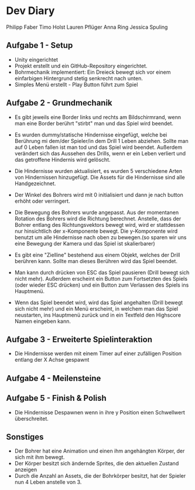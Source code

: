 # Dev Diary

Philipp Faber
Timo Holst
Lauren Pflüger
Anna Ring
Jessica Spuling

## Aufgabe 1 - Setup
- Unity eingerichtet 
- Projekt erstellt und ein GitHub-Repository eingerichtet.
- Bohrmechanik implementiert: Ein Dreieck bewegt sich vor einem einfarbigen Hintergrund stetig senkrecht nach unten.
- Simples Menü erstellt - Play Button führt zum Spiel

## Aufgabe 2 - Grundmechanik
- Es gibt jeweils eine Border links und rechts am Bildschirmrand, wenn man eine Border berührt "stirbt" man und das Spiel wird beendet.

- Es wurden dummy/statische Hindernisse eingefügt, welche bei Berührung mi dem/der Spieler/in dem Drill 1 Leben abziehen. Sollte man auf 0 Leben fallen ist man tod und das Spiel wird beendet. Außerdem verändert sich das Aussehen des Drills, wenn er ein Leben verliert und das getroffene Hindernis wird gelöscht.
- Die Hindernisse wurden aktualisiert, es wurden 5 verschiedene Arten von Hindernissen hinzugefügt. Die Assets für die Hindernisse sind alle Handgezeichnet.

- Der Winkel des Bohrers wird mit 0 initialisiert und dann je nach button erhöht oder verringert. 
- Die Bewegung des Bohrers wurde angepasst. Aus der momentanen Rotation des Bohrers wird die Richtung berechnet. Anstelle, dass der Bohrer entlang des Richtungsvektors bewegt wird, wird er stattdessen nur hinsichtlich der x-Komponente bewegt. Die y-Komponente wird benutzt um alle Hindernisse nach oben zu bewegen.(so sparen wir uns eine Bewegung der Kamera und das Spiel ist skalierbarer)

- Es gibt eine "Zielline" bestehend aus einem Objekt, welches der Drill berühren kann. Sollte man dieses Berühren wird das Spiel beendet.
- Man kann durch drücken von ESC das Spiel pausieren (Drill bewegt sich nicht mehr). Außerdem erscheint ein Button zum Fortsetzten des Spiels (oder wieder ESC drücken) und ein Button zum Verlassen des Spiels ins Hauptmenü.

- Wenn das Spiel beendet wird, wird das Spiel angehalten (Drill bewegt sich nicht mehr) und ein Menü erscheint, in welchem man das Spiel neustarten, ins Hauptmenü zurück und in ein Textfeld den Highscore Namen eingeben kann.

## Aufgabe 3 - Erweiterte Spielinteraktion
- Die Hindernisse werden mit einem Timer auf einer zufälligen Position entlang der X Achse gespawnt

## Aufgabe 4 - Meilensteine


## Aufgabe 5 - Finish & Polish
- Die Hindernisse Despawnen wenn in ihre y Position einen Schwellwert überschreitet.

## Sonstiges
- Der Bohrer hat eine Animation und einen ihm angehängten Körper, der sich mit ihm bewegt.
- Der Körper besitzt sich ändernde Sprites, die den aktuellen Zustand anzeigen
- Durch die Anzahl an Assets, die der Bohrkörper besitzt, hat der Spieler nun 4 Leben anstelle von 3.
